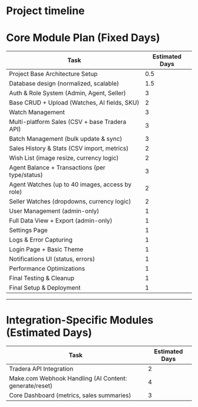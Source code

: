 # Project timeline 

# Core Module Plan (Fixed Days)

| Task                                                  | Estimated Days |
|-------------------------------------------------------|----------------|
| Project Base Architecture Setup                       | 0.5            |
| Database design (normalized, scalable)                | 1.5            |
| Auth & Role System (Admin, Agent, Seller)             | 3              |
| Base CRUD + Upload (Watches, AI fields, SKU)          | 2              |
| Watch Management                                      | 3              |
| Multi-platform Sales (CSV + base Tradera API)         | 3              |
| Batch Management (bulk update & sync)                 | 3              |
| Sales History & Stats (CSV import, metrics)           | 2              |
| Wish List (image resize, currency logic)              | 2              |
| Agent Balance + Transactions (per type/status)        | 3              |
| Agent Watches (up to 40 images, access by role)       | 2              |
| Seller Watches (dropdowns, currency logic)            | 2              |
| User Management (admin-only)                          | 1              |
| Full Data View + Export (admin-only)                  | 1              |
| Settings Page                                         | 1              |
| Logs & Error Capturing                                | 1              |
| Login Page + Basic Theme                              | 1              |
| Notifications UI (status, errors)                     | 1              |
| Performance Optimizations                             | 1              |
| Final Testing & Cleanup                               | 1              |
| Final Setup & Deployment                              | 1              |

---

# Integration-Specific Modules (Estimated Days)

| Task                                                      | Estimated Days |
|-----------------------------------------------------------|----------------|
| Tradera API Integration                                   | 2              |
| Make.com Webhook Handling (AI Content: generate/reset)    | 4              |
| Core Dashboard (metrics, sales summaries)                 | 3              |
